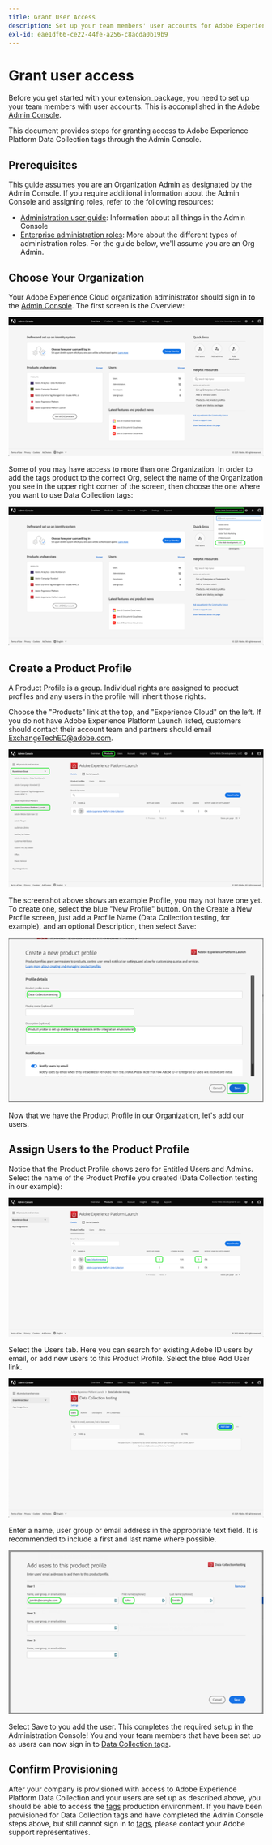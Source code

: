 ```yaml
---
title: Grant User Access
description: Set up your team members' user accounts for Adobe Experience Platform Data Collection tags.
exl-id: eae1df66-ce22-44fe-a256-c8acda0b19b9
---
```

# Grant user access

Before you get started with your extension_package, you need to set up your team members with user accounts.  This is accomplished in the [Adobe Admin Console](https://adminconsole.adobe.com/).

This document provides steps for granting access to Adobe Experience Platform Data Collection tags through the Admin Console.

## Prerequisites

This guide assumes you are an Organization Admin as designated by the Admin Console. If you require additional information about the Admin Console and assigning roles, refer to the following resources:

* [Administration user guide](https://helpx.adobe.com/enterprise/administering/user-guide.html?topic=/enterprise/administering/morehelp/introduction.ug.js): Information about all things in the Admin Console
* [Enterprise administration roles](https://helpx.adobe.com/au/enterprise/using/admin-roles.html): More about the different types of administration roles. For the guide below, we'll assume you are an Org Admin.

## Choose Your Organization

Your Adobe Experience Cloud organization administrator should sign in to the [Admin Console](https://adminconsole.adobe.com/). The first screen is the Overview:

![Admin console overview tab](../images/getting-started/admin-console-overview.png)

Some of you may have access to more than one Organization. In order to add the tags product to the correct Org, select the name of the Organization you see in the upper right corner of the screen, then choose the one where you want to use Data Collection tags:

![Admin console Org selection dropdown](../images/getting-started/admin-console-choose-org.png)

## Create a Product Profile

A Product Profile is a group.  Individual rights are assigned to product profiles and any users in the profile will inherit those rights.

Choose the "Products" link at the top, and "Experience Cloud" on the left. If you do not have Adobe Experience Platform Launch listed, customers should contact their account team and partners should email <ExchangeTechEC@adobe.com>.

![Admin console Products tab](../images/getting-started/admin-console-products-launch.png)

The screenshot above shows an example Profile, you may not have one yet. To create one, select the blue "New Profile" button. On the Create a New Profile screen, just add a Profile Name (Data Collection testing, for example), and an optional Description, then select Save:

![Create New Profile display](../images/getting-started/admin-console-create-a-new-profile.png)

Now that we have the Product Profile in our Organization, let's add our users.

## Assign Users to the Product Profile

Notice that the Product Profile shows zero for Entitled Users and Admins. Select the name of the Product Profile you created (Data Collection testing in our example):

![Product Profiles display](../images/getting-started/admin-console-profiles-add-user.png)

Select the Users tab. Here you can search for existing Adobe ID users by email, or add new users to this Product Profile. Select the blue Add User link.

![Product Profiles Users tab](../images/getting-started/admin-console-add-launch-user.png)

Enter a name, user group or email address in the appropriate text field. It is recommended to include a first and last name where possible.

![Add user to Profile display](../images/getting-started/admin-console-add-user.png)

Select Save to you add the user. This completes the required setup in the Administration Console! You and your team members that have been set up as users can now sign in to [Data Collection tags](https://launch.adobe.com/).

<!-- When you have all the users you need in this Product Profile, we'll add Permissions for them. Select the Permissions tab:

![Product Profiles Permissions tab](../images/getting-started/admin-console-profile-permissions.jpg)

On the Permissions screen you'll see PROPERTIES, COMPANY RIGHTS, and PROPERTY RIGHTS:

![Product Profiles Permissions tab](../images/getting-started/admin_console_rights.png)

To author extensions, you and your team need - at a minimum - `Manage Properties` from the Company group as well as `Manage Extensions`, `Manage Environments`, and `Develop` from the Property group. You can create additional Product Profiles with more limited rights later if you like, but for now, it is simplest to select "+ Add all" for both Company Rights and Property Rights, being sure to select "Save" on each:

![Manage Company Rights](../images/getting-started/admin_console_add_all_company_rights.png)

![Manage Property Rights](../images/getting-started/admin_console_add_all_property_rights.png)

So far, we have chosen the appropriate Organization, created a Product Profile, added Users to the product profile, and assigned permissions. -->

## Confirm Provisioning

After your company is provisioned with access to Adobe Experience Platform Data Collection and your users are set up as described above, you should be able to access the [tags](https://launch.adobe.com/) production environment. If you have been provisioned for Data Collection tags and have completed the Admin Console steps above, but still cannot sign in to [tags](https://launch.adobe.com/), please contact your Adobe support representatives.
